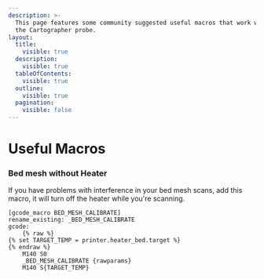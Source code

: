 ```yaml
---
description: >-
  This page features some community suggested useful macros that work well with
  the Cartographer probe.
layout:
  title:
    visible: true
  description:
    visible: true
  tableOfContents:
    visible: true
  outline:
    visible: true
  pagination:
    visible: false
---
```


# Useful Macros

### Bed mesh without Heater&#x20;

If you have problems with interference in your bed mesh scans, add this macro, it will turn off the heater while you're scanning.&#x20;

```gcode
[gcode_macro BED_MESH_CALIBRATE]
rename_existing: _BED_MESH_CALIBRATE
gcode:
    {% raw %}
{% set TARGET_TEMP = printer.heater_bed.target %}
{% endraw %}
    M140 S0
    _BED_MESH_CALIBRATE {rawparams}
    M140 S{TARGET_TEMP}
```

